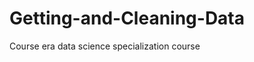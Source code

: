Getting-and-Cleaning-Data
=========================

Course era data science specialization course 
